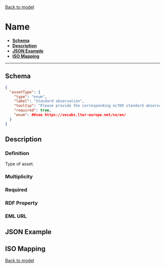 [Back to model](_base.md)

# Name

- **[Schema](#schema)**
- **[Description](#description)**
- **[JSON Example](#json-example)**
- **[ISO Mapping](#iso-mapping)**
---
## Schema
```json
{
  "assetType": {
    "type": "enum",
    "label": "Standard observation",
    "tooltip": "Please provide the corresponding eLTER standard observation for the dataset.",
    "required": true,
    "enum": ##see https://vocabs.lter-europe.net/so/en/
  }
}
```
## Description
### Definition
Type of asset.
### Multiplicity
### Required
### RDF Property
### EML URL

## JSON Example
## ISO Mapping


[Back to model](_base.md)
